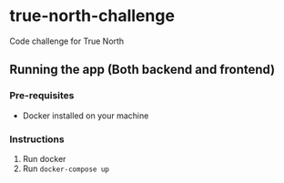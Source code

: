 # true-north-challenge
Code challenge for True North

## Running the app (Both backend and frontend)

### Pre-requisites
* Docker installed on your machine

### Instructions
1. Run docker
2. Run `docker-compose up`